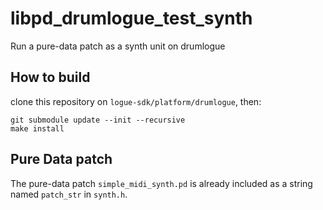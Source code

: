 # libpd_drumlogue_test_synth

Run a pure-data patch as a synth unit on drumlogue

## How to build

clone this repository on `logue-sdk/platform/drumlogue`, then:
```
git submodule update --init --recursive
make install
```

## Pure Data patch

The pure-data patch `simple_midi_synth.pd` is already included as a string named `patch_str` in `synth.h`.

